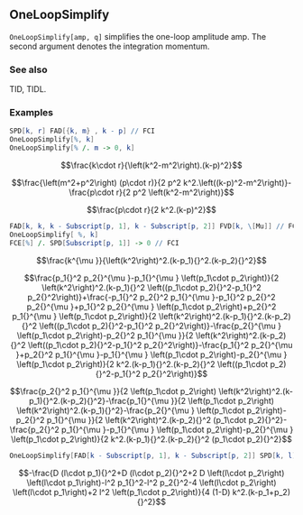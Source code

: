 ##  OneLoopSimplify 

`OneLoopSimplify[amp, q]` simplifies the one-loop amplitude amp. The second argument denotes the integration momentum.

###  See also 

TID, TIDL.

###  Examples 

```mathematica
SPD[k, r] FAD[{k, m} , k - p] // FCI
OneLoopSimplify[%, k]
OneLoopSimplify[% /. m -> 0, k]
```

$$\frac{k\cdot r}{\left(k^2-m^2\right).(k-p)^2}$$

$$\frac{\left(m^2+p^2\right) (p\cdot r)}{2 p^2 k^2.\left((k-p)^2-m^2\right)}-\frac{p\cdot r}{2 p^2 \left(k^2-m^2\right)}$$

$$\frac{p\cdot r}{2 k^2.(k-p)^2}$$

```mathematica
FAD[k, k, k - Subscript[p, 1], k - Subscript[p, 2]] FVD[k, \[Mu]] // FCI
OneLoopSimplify[ %, k]
FCE[%] /. SPD[Subscript[p, 1]] -> 0 // FCI
```

$$\frac{k^{\mu }}{\left(k^2\right)^2.(k-p_1){}^2.(k-p_2){}^2}$$

$$\frac{p_1{}^2 p_2{}^{\mu }-p_1{}^{\mu } \left(p_1\cdot p_2\right)}{2 \left(k^2\right)^2.(k-p_1){}^2 \left((p_1\cdot p_2){}^2-p_1{}^2 p_2{}^2\right)}+\frac{-p_1{}^2 p_2{}^2 p_1{}^{\mu }-p_1{}^2 p_2{}^2 p_2{}^{\mu }+p_1{}^2 p_2{}^{\mu } \left(p_1\cdot p_2\right)+p_2{}^2 p_1{}^{\mu } \left(p_1\cdot p_2\right)}{2 \left(k^2\right)^2.(k-p_1){}^2.(k-p_2){}^2 \left((p_1\cdot p_2){}^2-p_1{}^2 p_2{}^2\right)}-\frac{p_2{}^{\mu } \left(p_1\cdot p_2\right)-p_2{}^2 p_1{}^{\mu }}{2 \left(k^2\right)^2.(k-p_2){}^2 \left((p_1\cdot p_2){}^2-p_1{}^2 p_2{}^2\right)}-\frac{p_1{}^2 p_2{}^{\mu }+p_2{}^2 p_1{}^{\mu }-p_1{}^{\mu } \left(p_1\cdot p_2\right)-p_2{}^{\mu } \left(p_1\cdot p_2\right)}{2 k^2.(k-p_1){}^2.(k-p_2){}^2 \left((p_1\cdot p_2){}^2-p_1{}^2 p_2{}^2\right)}$$

$$\frac{p_2{}^2 p_1{}^{\mu }}{2 \left(p_1\cdot p_2\right) \left(k^2\right)^2.(k-p_1){}^2.(k-p_2){}^2}-\frac{p_1{}^{\mu }}{2 \left(p_1\cdot p_2\right) \left(k^2\right)^2.(k-p_1){}^2}-\frac{p_2{}^{\mu } \left(p_1\cdot p_2\right)-p_2{}^2 p_1{}^{\mu }}{2 \left(k^2\right)^2.(k-p_2){}^2 (p_1\cdot p_2){}^2}-\frac{p_2{}^2 p_1{}^{\mu }-p_1{}^{\mu } \left(p_1\cdot p_2\right)-p_2{}^{\mu } \left(p_1\cdot p_2\right)}{2 k^2.(k-p_1){}^2.(k-p_2){}^2 (p_1\cdot p_2){}^2}$$

```mathematica
OneLoopSimplify[FAD[k - Subscript[p, 1], k - Subscript[p, 2]] SPD[k, l]^2, k]
```

$$-\frac{D (l\cdot p_1){}^2+D (l\cdot p_2){}^2+2 D \left(l\cdot p_2\right) \left(l\cdot p_1\right)-l^2 p_1{}^2-l^2 p_2{}^2-4 \left(l\cdot p_2\right) \left(l\cdot p_1\right)+2 l^2 \left(p_1\cdot p_2\right)}{4 (1-D) k^2.(k-p_1+p_2){}^2}$$